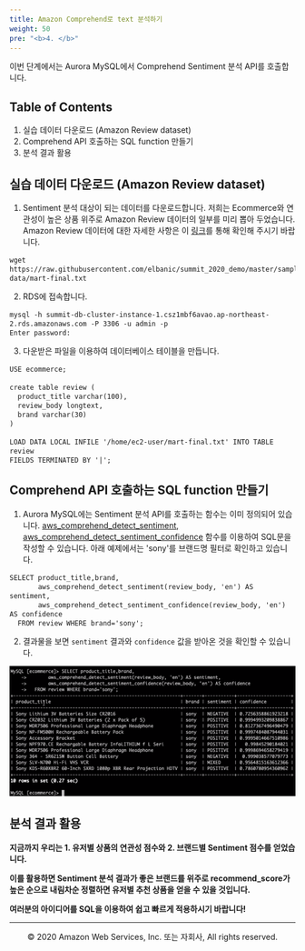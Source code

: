 ```yaml
---
title: Amazon Comprehend로 text 분석하기
weight: 50
pre: "<b>4. </b>"
---
```


이번 단계에서는 Aurora MySQL에서 Comprehend Sentiment 분석 API를 호출합니다.

## Table of Contents

1. 실습 데이터 다운로드 (Amazon Review dataset)
2. Comprehend API 호출하는 SQL function 만들기
3. 분석 결과 활용

## 실습 데이터 다운로드 (Amazon Review dataset) 

1. Sentiment 분석 대상이 되는 데이터를 다운로드합니다.
저희는 Ecommerce와 연관성이 높은 상품 위주로 Amazon Review 데이터의 일부를 미리 뽑아 두었습니다.
Amazon Review 데이터에 대한 자세한 사항은 이 [링크](https://s3.amazonaws.com/amazon-reviews-pds/readme.html)를 통해 확인해 주시기 바랍니다.

```
wget https://raw.githubusercontent.com/elbanic/summit_2020_demo/master/sample-data/mart-final.txt
```

2. RDS에 접속합니다.

```
mysql -h summit-db-cluster-instance-1.csz1mbf6avao.ap-northeast-2.rds.amazonaws.com -P 3306 -u admin -p
Enter password:
```

3. 다운받은 파일을 이용하여 데이터베이스 테이블을 만듭니다.

```
USE ecommerce;

create table review (
  product_title varchar(100),
  review_body longtext,
  brand varchar(30) 
)

LOAD DATA LOCAL INFILE '/home/ec2-user/mart-final.txt' INTO TABLE review
FIELDS TERMINATED BY '|';
```

## Comprehend API 호출하는 SQL function 만들기

1. Aurora MySQL에는 Sentiment 분석 API를 호출하는 함수는 이미 정의되어 있습니다.
[aws_comprehend_detect_sentiment, aws_comprehend_detect_sentiment_confidence](https://docs.aws.amazon.com/AmazonRDS/latest/AuroraUserGuide/mysql-ml.html#using-amazon-comprehend-for-sentiment-detection) 함수를 이용하여 SQL문을 작성할 수 있습니다.
아래 예제에서는 'sony'를 브랜드명 필터로 확인하고 있습니다.

```
SELECT product_title,brand,
       aws_comprehend_detect_sentiment(review_body, 'en') AS sentiment,
       aws_comprehend_detect_sentiment_confidence(review_body, 'en') AS confidence
  FROM review WHERE brand='sony';
```

2. 결과물을 보면 `sentiment` 결과와 `confidence` 값을 받아온 것을 확인할 수 있습니다.

![pic](./images/lab3-1.png)


## 분석 결과 활용

**지금까지 우리는 1. 유저별 상품의 연관성 점수와 2. 브랜드별 Sentiment 점수를 얻었습니다.**

**이를 활용하면 Sentiment 분석 결과가 좋은 브랜드를 위주로 recommend_score가 높은 순으로 내림차순 정렬하면 유저별 추천 상품을 얻을 수 있을 것입니다.**

**여러분의 아이디어를 SQL을 이용하여 쉽고 빠르게 적용하시기 바랍니다!**


---
<p align="center">
© 2020 Amazon Web Services, Inc. 또는 자회사, All rights reserved.
</p>


